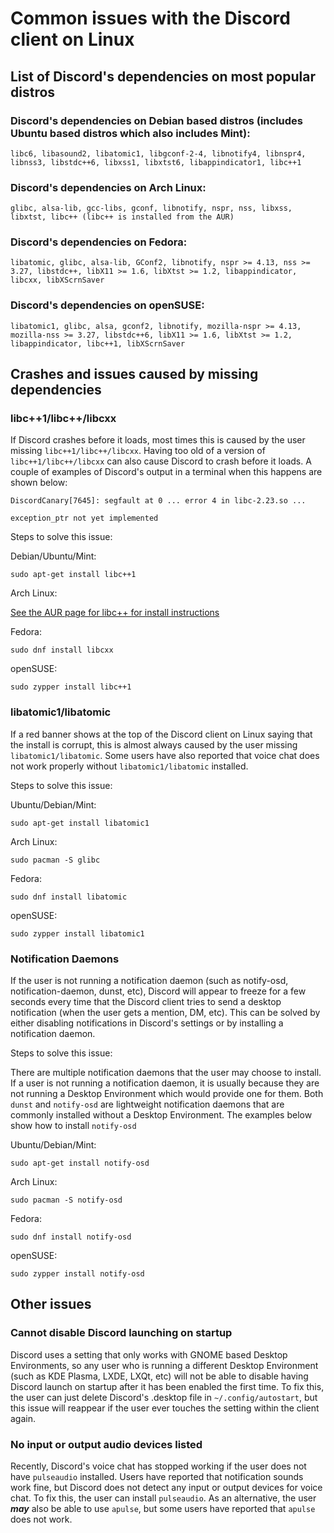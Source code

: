 # Common issues with the Discord client on Linux

## List of Discord's dependencies on most popular distros

### Discord's dependencies on Debian based distros (includes Ubuntu based distros which also includes Mint):

```
libc6, libasound2, libatomic1, libgconf-2-4, libnotify4, libnspr4, libnss3, libstdc++6, libxss1, libxtst6, libappindicator1, libc++1
```

### Discord's dependencies on Arch Linux:

```
glibc, alsa-lib, gcc-libs, gconf, libnotify, nspr, nss, libxss, libxtst, libc++ (libc++ is installed from the AUR)
```

### Discord's dependencies on Fedora:

```
libatomic, glibc, alsa-lib, GConf2, libnotify, nspr >= 4.13, nss >= 3.27, libstdc++, libX11 >= 1.6, libXtst >= 1.2, libappindicator, libcxx, libXScrnSaver
```

### Discord's dependencies on openSUSE:

```
libatomic1, glibc, alsa, gconf2, libnotify, mozilla-nspr >= 4.13, mozilla-nss >= 3.27, libstdc++6, libX11 >= 1.6, libXtst >= 1.2, libappindicator, libc++1, libXScrnSaver
```

## Crashes and issues caused by missing dependencies

### libc++1/libc++/libcxx

If Discord crashes before it loads, most times this is caused by the user missing `libc++1/libc++/libcxx`.  Having too old of a version of `libc++1/libc++/libcxx` can also cause Discord to crash before it loads.  A couple of examples of Discord's output in a terminal when this happens are shown below:

```
DiscordCanary[7645]: segfault at 0 ... error 4 in libc-2.23.so ...
```

```
exception_ptr not yet implemented
```

Steps to solve this issue:

Debian/Ubuntu/Mint:

```
sudo apt-get install libc++1
```

Arch Linux:

[See the AUR page for libc++ for install instructions](https://aur.archlinux.org/packages/libc%2B%2B/)

Fedora:

```
sudo dnf install libcxx
```

openSUSE:

```
sudo zypper install libc++1
```

### libatomic1/libatomic

If a red banner shows at the top of the Discord client on Linux saying that the install is corrupt, this is almost always caused by the user missing `libatomic1/libatomic`.  Some users have also reported that voice chat does not work properly without `libatomic1/libatomic` installed.

Steps to solve this issue:

Ubuntu/Debian/Mint:

```
sudo apt-get install libatomic1
```

Arch Linux:

```
sudo pacman -S glibc
```

Fedora:

```
sudo dnf install libatomic
```

openSUSE:

```
sudo zypper install libatomic1
```

### Notification Daemons

If the user is not running a notification daemon (such as notify-osd, notification-daemon, dunst, etc), Discord will appear to freeze for a few seconds every time that the Discord client tries to send a desktop notification (when the user gets a mention, DM, etc).  This can be solved by either disabling notifications in Discord's settings or by installing a notification daemon.

Steps to solve this issue:

There are multiple notification daemons that the user may choose to install.  If a user is not running a notification daemon, it is usually because they are not running a Desktop Environment which would provide one for them.  Both `dunst` and `notify-osd` are lightweight notification daemons that are commonly installed without a Desktop Environment.  The examples below show how to install `notify-osd`

Ubuntu/Debian/Mint:

```
sudo apt-get install notify-osd
```

Arch Linux:

```
sudo pacman -S notify-osd
```

Fedora:

```
sudo dnf install notify-osd
```

openSUSE:

```
sudo zypper install notify-osd
```

## Other issues

### Cannot disable Discord launching on startup

Discord uses a setting that only works with GNOME based Desktop Environments, so any user who is running a different Desktop Environment (such as KDE Plasma, LXDE, LXQt, etc) will not be able to disable having Discord launch on startup after it has been enabled the first time.  To fix this, the user can just delete Discord's .desktop file in `~/.config/autostart`, but this issue will reappear if the user ever touches the setting within the client again.

### No input or output audio devices listed

Recently, Discord's voice chat has stopped working if the user does not have `pulseaudio` installed.  Users have reported that notification sounds work fine, but Discord does not detect any input or output devices for voice chat.  To fix this, the user can install `pulseaudio`.  As an alternative, the user ***may*** also be able to use `apulse`, but some users have reported that `apulse` does not work.
